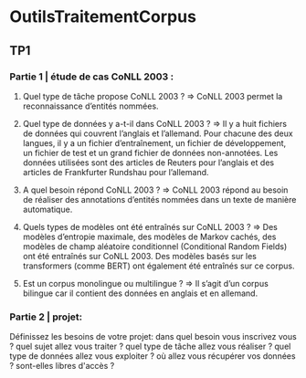 # OutilsTraitementCorpus

## TP1
### Partie 1 | étude de cas CoNLL 2003 :
1. Quel type de tâche propose CoNLL 2003 ?
=> CoNLL 2003 permet la reconnaissance d’entités nommées.

2. Quel type de données y a-t-il dans CoNLL 2003 ?
=> Il y a huit fichiers de données qui couvrent l’anglais et l’allemand. Pour chacune des deux langues, il y a un fichier d’entraînement, un fichier de développement, un fichier de test et un grand fichier de données non-annotées. Les données utilisées sont des articles de Reuters pour l’anglais et des articles de Frankfurter Rundshau pour l’allemand.

3. A quel besoin répond CoNLL 2003 ?
=> CoNLL 2003 répond au besoin de réaliser des annotations d’entités nommées dans un texte de manière automatique.

4. Quels types de modèles ont été entraînés sur CoNLL 2003 ?
=> Des modèles d’entropie maximale, des modèles de Markov cachés, des modèles de champ aléatoire conditionnel (Conditional Random Fields) ont été entraînés sur CoNLL 2003. Des modèles basés sur les transformers (comme BERT) ont également été entraînés sur ce corpus.

5. Est un corpus monolingue ou multilingue ?
=> Il s’agit d’un corpus bilingue car il contient des données en anglais et en allemand.

### Partie 2 | projet:
Définissez les besoins de votre projet:
dans quel besoin vous inscrivez vous ?
quel sujet allez vous traiter ?
quel type de tâche allez vous réaliser ?
quel type de données allez vous exploiter ?
où allez vous récupérer vos données ?
sont-elles libres d'accès ?
